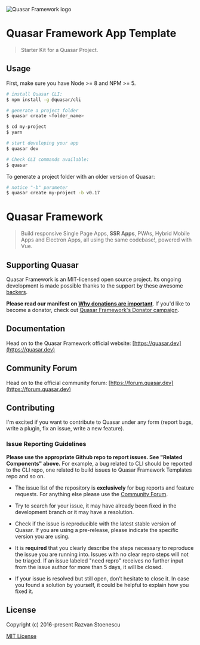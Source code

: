 
![Quasar Framework logo](https://cdn.rawgit.com/quasarframework/quasar-art/863c14bd/dist/svg/quasar-logo-full-inline.svg)

# Quasar Framework App Template
> Starter Kit for a Quasar Project.

## Usage

First, make sure you have Node >= 8 and NPM >= 5.

``` bash
# install Quasar CLI:
$ npm install -g @quasar/cli

# generate a project folder
$ quasar create <folder_name>

$ cd my-project
$ yarn

# start developing your app
$ quasar dev

# Check CLI commands available:
$ quasar
```

To generate a project folder with an older version of Quasar:

``` bash
# notice "-b" parameter
$ quasar create my-project -b v0.17
```

# Quasar Framework
> Build responsive Single Page Apps, **SSR Apps**, PWAs, Hybrid Mobile Apps and Electron Apps, all using the same codebase!, powered with Vue.

## Supporting Quasar
Quasar Framework is an MIT-licensed open source project. Its ongoing development is made possible thanks to the support by these awesome [backers](https://github.com/rstoenescu/quasar-framework/blob/dev/backers.md).

**Please read our manifest on [Why donations are important](https://quasar.dev/why-donate)**. If you'd like to become a donator, check out [Quasar Framework's Donator campaign](https://donate.quasar.dev).

## Documentation

Head on to the Quasar Framework official website: [https://quasar.dev](https://quasar.dev)

## Community Forum

Head on to the official community forum: [https://forum.quasar.dev](https://forum.quasar.dev)

## Contributing

I'm excited if you want to contribute to Quasar under any form (report bugs, write a plugin, fix an issue, write a new feature).

### Issue Reporting Guidelines

**Please use the appropriate Github repo to report issues. See "Related Components" above.** For example, a bug related to CLI should be reported to the CLI repo, one related to build issues to Quasar Framework Templates repo and so on.

- The issue list of the repository is **exclusively** for bug reports and feature requests. For anything else please use the [Community Forum](https://forum.quasar.dev).

- Try to search for your issue, it may have already been fixed in the development branch or it may have a resolution.

- Check if the issue is reproducible with the latest stable version of Quasar. If you are using a pre-release, please indicate the specific version you are using.

- It is **required** that you clearly describe the steps necessary to reproduce the issue you are running into. Issues with no clear repro steps will not be triaged. If an issue labeled "need repro" receives no further input from the issue author for more than 5 days, it will be closed.

- If your issue is resolved but still open, don’t hesitate to close it. In case you found a solution by yourself, it could be helpful to explain how you fixed it.

## License

Copyright (c) 2016-present Razvan Stoenescu

[MIT License](http://en.wikipedia.org/wiki/MIT_License)
